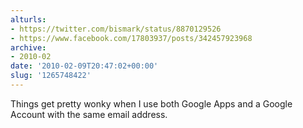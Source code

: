 ```yaml
---
alturls:
- https://twitter.com/bismark/status/8870129526
- https://www.facebook.com/17803937/posts/342457923968
archive:
- 2010-02
date: '2010-02-09T20:47:02+00:00'
slug: '1265748422'
---
```


Things get pretty wonky when I use both Google Apps and a Google Account with the same email address.

